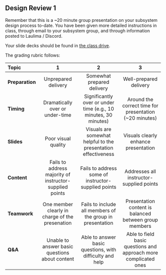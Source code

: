 <link rel="stylesheet" type="text/css" href="../../assets/css/styles.css">

## Design Review 1

Remember that this is a ~20 minute group presentation on your subsystem design process to-date. You have been given more detailed instructions in class, through email to your subsystem group, and through information posted to Laulima / Discord. 

Your slide decks should be found in [the class drive](https://drive.google.com/drive/folders/1vOVmtd1p-UQ8Ssvg_fuMZt6juXqonaFf?usp=drive_link).

The grading rubric follows:

|              Topic       |  1   |   2  |  3  |
| :-------                 |:----:|:----:|:---:|
|**Preparation**           |Unprepared delivery|Somewhat prepared delivery|Well-prepared delivery|
|**Timing**                |Dramatically over or under-time|Significantly over or under time (e.g., 10 minutes, 30 minutes)|Around the correct time for presentation (~20 minutes)|
|**Slides**                |Poor visual quality|Visuals are somewhat helpful to the presentation effectiveness|Visuals clearly enhance presentation|
|**Content**               |Fails to address majority of instructor-supplied points|Fails to address some of instructor-supplied points|Addresses all instructor-supplied points|
|**Teamwork**               |One member clearly in charge of the presenation|Fails to include all members of the group in presentation|Presentation content is balanced between group members|
|**Q&A**               |Unable to answer basic questions about content|Able to answer basic questions, with difficulty and help|Able to field basic questions and approach more complicated ones|